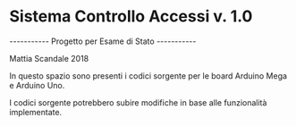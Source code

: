 # Sistema Controllo Accessi v. 1.0

----------- Progetto per Esame di Stato -----------

Mattia Scandale 2018

In questo spazio sono presenti i codici sorgente per le board Arduino Mega e Arduino Uno.

I codici sorgente potrebbero subire modifiche in base alle funzionalità implementate.
